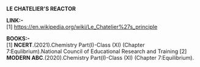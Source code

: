 ****LE CHATELIER'S REACTOR****<br>

****LINK:-****<br>
[1] https://en.wikipedia.org/wiki/Le_Chatelier%27s_principle

****BOOKS:-****<br>
[1] ****NCERT****.(2021).Chemistry Part(I)-Class (XI) (Chapter 7:Equlibrium).National Council of Educational Research and Training
[2] ****MODERN ABC****.(2020).Chemistry Part(I)-Class (XI) (Chapter 7:Equilibrium).


